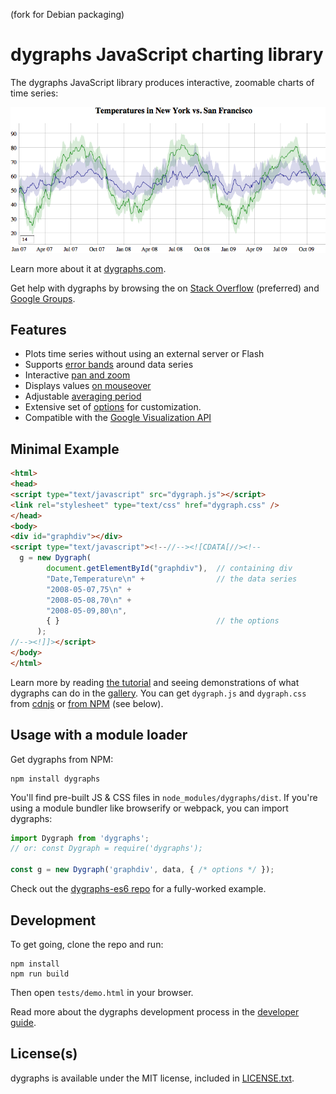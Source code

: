 (fork for Debian packaging)
# dygraphs JavaScript charting library

The dygraphs JavaScript library produces interactive, zoomable charts of time series:

![sample graph](Screenshot.png)

Learn more about it at [dygraphs.com](http://www.dygraphs.com).

Get help with dygraphs by browsing the  on [Stack Overflow][] (preferred) and [Google Groups][].

## Features
* Plots time series without using an external server or Flash
* Supports [error bands][] around data series
* Interactive [pan and zoom][]
* Displays values [on mouseover][]
* Adjustable [averaging period][]
* Extensive set of [options][] for customization.
* Compatible with the [Google Visualization API][gviz]

## Minimal Example
```html
<html>
<head>
<script type="text/javascript" src="dygraph.js"></script>
<link rel="stylesheet" type="text/css" href="dygraph.css" />
</head>
<body>
<div id="graphdiv"></div>
<script type="text/javascript"><!--//--><![CDATA[//><!--
  g = new Dygraph(
        document.getElementById("graphdiv"),  // containing div
        "Date,Temperature\n" +                // the data series
        "2008-05-07,75\n" +
        "2008-05-08,70\n" +
        "2008-05-09,80\n",
        { }                                   // the options
      );
//--><!]]></script>
</body>
</html>
```

Learn more by reading [the tutorial][] and seeing demonstrations of what
dygraphs can do in the [gallery][]. You can get `dygraph.js` and `dygraph.css`
from [cdnjs][] or [from NPM][npm] (see below).

## Usage with a module loader

Get dygraphs from NPM:

    npm install dygraphs

You'll find pre-built JS & CSS files in `node_modules/dygraphs/dist`. If you're
using a module bundler like browserify or webpack, you can import dygraphs:

```js
import Dygraph from 'dygraphs';
// or: const Dygraph = require('dygraphs');

const g = new Dygraph('graphdiv', data, { /* options */ });
```

Check out the [dygraphs-es6 repo][] for a fully-worked example.

## Development

To get going, clone the repo and run:

    npm install
    npm run build

Then open `tests/demo.html` in your browser.

Read more about the dygraphs development process in the [developer guide](/DEVELOP.md).

## License(s)
dygraphs is available under the MIT license, included in [LICENSE.txt](./LICENSE.txt).

[cdnjs]: https://cdnjs.com/libraries/dygraph
[the tutorial]: http://www.dygraphs.com/tutorial.html
[gallery]: http://www.dygraphs.com/gallery
[error bands]: http://dygraphs.com/tests/legend-values.html
[pan and zoom]: http://dygraphs.com/tests/link-interaction.html
[on mouseover]: http://dygraphs.com/tests/legend-values.html
[averaging period]: http://dygraphs.com/tests/temperature-sf-ny.html
[options]: http://www.dygraphs.com/options.html
[Stack Overflow]: http://stackoverflow.com/questions/tagged/dygraphs?sort=votes&pageSize=50
[Google Groups]: http://groups.google.com/group/dygraphs-users
[gviz]: http://dygraphs.com/data.html#datatable
[npm]: https://www.npmjs.com/package/dygraphs
[dygraphs-es6 repo]: https://github.com/danvk/dygraphs-es6
